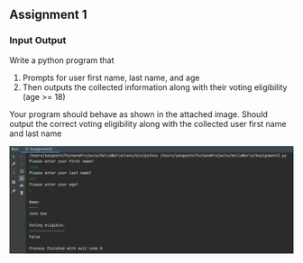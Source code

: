 ## Assignment 1
### Input Output

Write a python program that
1. Prompts for user first name, last name, and age
2. Then outputs the collected information along with their voting eligibility (age >= 18)

Your program should behave as shown in the attached image.  Should output the correct voting eligibility along with the collected user first name and last name

![screenshot](images/screenshot.png)